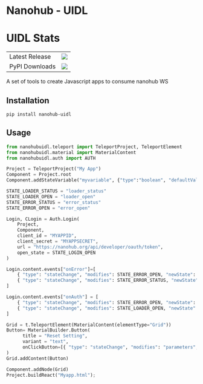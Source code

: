 # Nanohub - UIDL

# UIDL Stats

<table>
    <tr>
        <td>Latest Release</td>
        <td>
            <a href="https://pypi.org/project/nanohub-uidl/"/>
            <img src="https://badge.fury.io/py/nanohub-uidl.svg"/>
        </td>
    </tr>
    <tr>
        <td>PyPI Downloads</td>
        <td>
            <a href="https://pepy.tech/project/nanohub-uidl"/>
            <img src="https://pepy.tech/badge/nanohub-uidl/month"/>
        </td>
    </tr>
</table>

A set of tools to create Javascript apps to consume nanohub WS

## Installation


```bashv
pip install nanohub-uidl
```

## Usage


```python
from nanohubuidl.teleport import TeleportProject, TeleportElement
from nanohubuidl.material import MaterialContent
from nanohubuidl.auth import AUTH

Project = TeleportProject("My App")
Component = Project.root
Component.addStateVariable("myvariable", {"type":"boolean", "defaultValue": True})

STATE_LOADER_STATUS = "loader_status"
STATE_LOADER_OPEN = "loader_open"
STATE_ERROR_STATUS = "error_status"
STATE_ERROR_OPEN = "error_open"

Login, CLogin = Auth.Login(
    Project,
    Component,
    client_id = "MYAPPID",
    client_secret = "MYAPPSECRET",
    url = "https://nanohub.org/api/developer/oauth/token",   
    open_state = STATE_LOGIN_OPEN
)

Login.content.events["onError"]=[
    { "type": "stateChange", "modifies": STATE_ERROR_OPEN, "newState": True},
    { "type": "stateChange", "modifies": STATE_ERROR_STATUS, "newState": '$e'},
]

Login.content.events["onAuth"] = [ 
    { "type": "stateChange", "modifies": STATE_ERROR_OPEN, "newState": False},
    { "type": "stateChange", "modifies": STATE_LOADER_OPEN, "newState": False},
]

Grid = t.TeleportElement(MaterialContent(elementType="Grid"))
Button= MaterialBuilder.Button(
      title = "Reset Setting", 
      variant = "text", 
      onClickButton=[{ "type": "stateChange", "modifies": "parameters","newState": resetSettings}]
)
Grid.addContent(Button)

Component.addNode(Grid)
Project.buildReact("Myapp.html");

```


